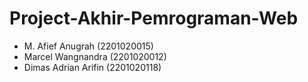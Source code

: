 # Project-Akhir-Pemrograman-Web

* M. Afief Anugrah (2201020015)
* Marcel Wangnandra (2201020012)
* Dimas Adrian Arifin (2201020118)
